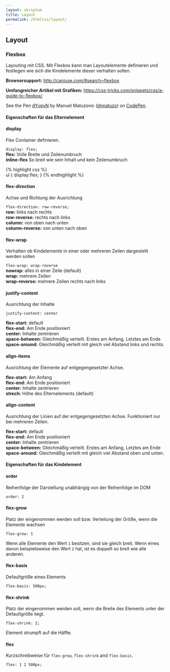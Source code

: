 ```yaml
---
layout: skriptum
title: Layout
permalink: /htmlcss/layout/
---
```


## Layout

### Flexbox

Layouting mit CSS. Mit Flexbox kann man Layoutelemente definieren und festlegen wie sich die Kindelemente dieser verhalten sollen.

**Browsersupport:** <http://caniuse.com/#search=flexbox>  

**Umfangreicher Artikel mit Grafiken:** <https://css-tricks.com/snippets/css/a-guide-to-flexbox/>

<p data-height="268" data-theme-id="6054" data-slug-hash="dYvpyN" data-default-tab="result" data-user="matuzo" class='codepen'>See the Pen <a href='http://codepen.io/matuzo/pen/dYvpyN/'>dYvpyN</a> by Manuel Matuzovic (<a href='http://codepen.io/matuzo'>@matuzo</a>) on <a href='http://codepen.io'>CodePen</a>.</p>
<script async src="//assets.codepen.io/assets/embed/ei.js"></script>

#### Eigenschaften für das Elternelement

#### display
Flex Container definieren.  

`display: flex;`  
**flex:** Volle Breite und Zeilenumbruch  
**inline-flex** So breit wie sein Inhalt und kein Zeilenumbruch

{% highlight css %}      
ul { 
  display:flex;
}
{% endhighlight %}

#### flex-direction
Achse und Richtung der Ausrichtung

`flex-direction: row-reverse;`  
**row:** links nach rechts  
**row-reverse:** rechts nach links  
**column:** von oben nach unten  
**column-reverse:** von unten nach oben

#### flex-wrap
Verhalten ob Kindelemente in einer oder mehreren Zeilen dargestellt werden sollen

`flex-wrap: wrap-reverse`  
**nowrap:** alles in einer Zeile (default)    
**wrap:** mehrere Zeilen  
**wrap-reverse:** mehrere Zeilen rechts nach links

#### justify-content
Ausrichtung der Inhalte  

`justify-content: center`

**flex-start:** default  
**flex-end:** Am Ende positioniert  
**center:** Inhalte zentrieren  
**space-between:** Gleichmäßig verteilt. Erstes am Anfang, Letztes am Ende  
**space-around:** Gleichmäßig verteilt mit gleich viel Abstand links und rechts.  

#### align-items
Ausrichtung der Elemente auf entgegengesetzter Achse.

**flex-start:** Am Anfang  
**flex-end:** Am Ende positioniert  
**center:** Inhalte zentrieren  
**strech:** Höhe des Elternelements (default)

#### align-content
Ausrichtung der Linien auf der entgegengesetzten Achse. Funktioniert nur bei mehreren Zeilen.

**flex-start:** default  
**flex-end:** Am Ende positioniert  
**center:** Inhalte zentrieren  
**space-between:** Gleichmäßig verteilt. Erstes am Anfang, Letztes am Ende  
**space-around:** Gleichmäßig verteilt mit gleich viel Abstand oben und unten.  

#### Eigenschaften für das Kindelement

#### order 

Reihenfolge der Darstellung unabhängig von der Reihenfolge im DOM

`order: 2`

#### flex-grow

Platz der eingenommen werden soll bzw. Verteilung der Größe, wenn die Elemente wachsen

`flex-grow: 1`  

Wenn alle Elemente den Wert `1` besitzen, sind sie gleich breit. Wenn eines davon beispielsweise den Wert `2`  hat, ist es doppelt so breit wie alle anderen.

#### flex-basis

Defaultgröße eines Elements

`flex-basis: 500px;`

#### flex-shrink

Platz der eingenommen werden soll, wenn die Breite des Elements unter der Defaultgröße liegt.

`flex-shrink: 2;`

Element strumpft auf die Hälfte.

#### flex

Kurzschreibweise für `flex-grow`, `flex-shrink` and `flex-basis`.

`flex: 1 2 500px;`